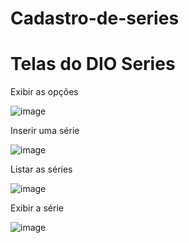 # Cadastro-de-series

# Telas do DIO Series

Exibir as opções 

![image](https://user-images.githubusercontent.com/67518341/138149349-8d933db2-b68a-4521-b540-ee12c8effaa6.png)




Inserir uma série 

![image](https://user-images.githubusercontent.com/67518341/138149405-5773b43d-f6d2-4391-84c7-8a7fcb5d31a1.png)






Listar as séries 

![image](https://user-images.githubusercontent.com/67518341/138149531-9f1e1fc7-3b08-499a-b5e8-c9530b0a4021.png)





Exibir a série

![image](https://user-images.githubusercontent.com/67518341/138149595-4fd1891d-6e14-4328-95e2-60dc69e562b8.png)
